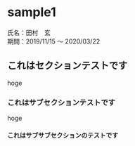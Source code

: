 # sample1

<div class="author">氏名：田村　玄</div>
<div class="date">期間：2019/11/15 ～ 2020/03/22</div>

## これはセクションテストです

hoge

### これはサブセクションテストです

hoge

#### これはサブサブセクションのテストです
